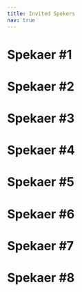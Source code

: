 ```yaml
---
title: Invited Spekers
nav: true
---
```


# Spekaer #1
# Spekaer #2
# Spekaer #3
# Spekaer #4
# Spekaer #5
# Spekaer #6
# Spekaer #7
# Spekaer #8

